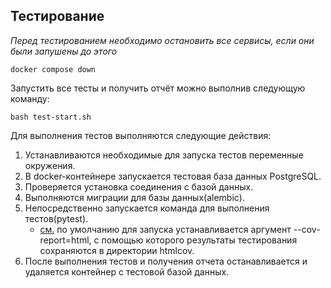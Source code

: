 ## Тестирование

*Перед тестированием необходимо остановить все сервисы, если они были запушены до этого*

```shell
docker compose down
```

Запустить все тесты и получить отчёт можно выполнив следующую команду:

```shell
bash test-start.sh
```

Для выполнения тестов выполняются следующие действия:

1. Устанавливаются необходимые для запуска тестов переменные окружения.
2. В docker-контейнере запускается тестовая база данных PostgreSQL.
3. Проверяется установка соединения с базой данных.
4. Выполняются миграции для базы данных(аlembic).
5. Непосредственно запускается команда для выполнения тестов(pytest).
    * [см.](scripts/test.sh) по умолчанию для запуска устанавливается аргумент --cov-report=html, с помощью которого результаты тестирования сохраняются в директории htmlcov.
6. После выполнения тестов и получения отчета останавливается и удаляется контейнер с тестовой базой данных.
